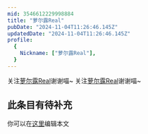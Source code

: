```yaml
---
mid: 3546612229998884
title: "萝尔露Real"
pubDate: "2024-11-04T11:26:46.145Z"
updatedDate: "2024-11-04T11:26:46.145Z"
profile:
  {
    Nickname: ["萝尔露Real"],
  }
---
```


关注[萝尔露Real](https://space.bilibili.com/3546612229998884)谢谢喵~ 关注[萝尔露Real](https://space.bilibili.com/3546612229998884)谢谢喵~

## 此条目有待补充
你可以在[这里](https://github.com/Yuhanawa/VTuber.ICU/edit/master/src/content/v/萝尔露Real/index.md)编辑本文
